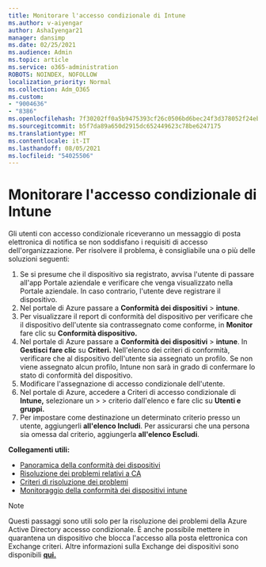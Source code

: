 ```yaml
---
title: Monitorare l'accesso condizionale di Intune
ms.author: v-aiyengar
author: AshaIyengar21
manager: dansimp
ms.date: 02/25/2021
ms.audience: Admin
ms.topic: article
ms.service: o365-administration
ROBOTS: NOINDEX, NOFOLLOW
localization_priority: Normal
ms.collection: Adm_O365
ms.custom:
- "9004636"
- "8386"
ms.openlocfilehash: 7f30202ff0a5b9475393cf26c0506bd6bec24f3d378052f24ebf7f327cf84689
ms.sourcegitcommit: b5f7da89a650d2915dc652449623c78be6247175
ms.translationtype: MT
ms.contentlocale: it-IT
ms.lasthandoff: 08/05/2021
ms.locfileid: "54025506"
---
```

# <a name="monitor-intune-conditional-access"></a>Monitorare l'accesso condizionale di Intune

Gli utenti con accesso condizionale riceveranno un messaggio di posta elettronica di notifica se non soddisfano i requisiti di accesso dell'organizzazione. Per risolvere il problema, è consigliabile una o più delle soluzioni seguenti:

1. Se si presume che il dispositivo sia registrato, avvisa l'utente di passare all'app Portale aziendale e verificare che venga visualizzato nella Portale aziendale. In caso contrario, l'utente deve registrare il dispositivo.
1. Nel portale di Azure passare a **Conformità dei dispositivi**  >  **intune**. 
1. Per visualizzare il report di conformità del dispositivo per verificare che il dispositivo dell'utente sia contrassegnato come conforme, in **Monitor** fare clic su **Conformità dispositivo.**
1. Nel portale di Azure passare a **Conformità dei dispositivi**  >  **intune**. In **Gestisci fare clic** su **Criteri.** Nell'elenco dei criteri di conformità, verificare che al dispositivo dell'utente sia assegnato un profilo. Se non viene assegnato alcun profilo, Intune non sarà in grado di confermare lo stato di conformità del dispositivo.
1. Modificare l'assegnazione di accesso condizionale dell'utente.
1. Nel portale di Azure, accedere a Criteri di accesso condizionale di **Intune,** selezionare un  >    >  criterio dall'elenco e fare clic su **Utenti e gruppi.**
1. Per impostare come destinazione un determinato criterio presso un utente, aggiungerli **all'elenco Includi**. Per assicurarsi che una persona sia omessa dal criterio, aggiungerla **all'elenco Escludi**.

**Collegamenti utili:**

- [Panoramica della conformità dei dispositivi](https://docs.microsoft.com/intune/device-compliance-get-started)
- [Risoluzione dei problemi relativi a CA](https://docs.microsoft.com/intune/troubleshoot-conditional-access)
- [Criteri di risoluzione dei problemi](https://docs.microsoft.com/intune/troubleshoot-policies-in-microsoft-intune)
- [Monitoraggio della conformità dei dispositivi intune](https://docs.microsoft.com/intune/compliance-policy-monitor)

> [!NOTE]
> Questi passaggi sono utili solo per la risoluzione dei problemi della Azure Active Directory accesso condizionale. È anche possibile mettere in quarantena un dispositivo che blocca l'accesso alla posta elettronica con Exchange criteri. Altre informazioni sulla Exchange dei dispositivi sono disponibili [**qui.**](https://docs.microsoft.com/previous-versions/office/exchange-server-2010/ff959225(v=exchg.141))
